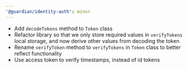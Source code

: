 ```yaml
---
'@guardian/identity-auth': minor
---
```


- Add `decodeTokens` method to `Token` class
- Refactor library so that we only store required values in `verifyTokens` local storage, and now derive other values from decoding the token
- Rename `verifyToken` method to `verifyTokens` in `Token` class to better reflect functionality
- Use access token to verify timestamps, instead of id tokens
